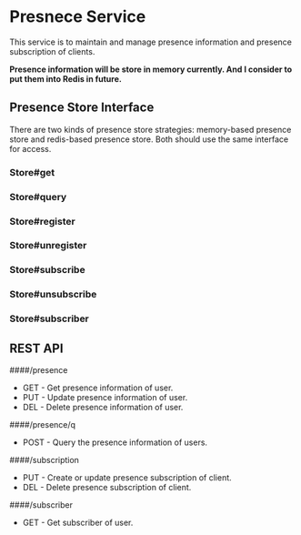 # Presnece Service

This service is to maintain and manage presence information and presence subscription of clients.

**Presence information will be store in memory currently. And I consider to put them into Redis in future.**

## Presence Store Interface
There are two kinds of presence store strategies: memory-based presence store and redis-based presence store. Both should use the same interface for access.

### Store#get
### Store#query
### Store#register
### Store#unregister
### Store#subscribe
### Store#unsubscribe
### Store#subscriber

## REST API

####/presence
* GET - Get presence information of user.
* PUT - Update presence information of user.
* DEL - Delete presence information of user.

####/presence/q
* POST - Query the presence information of users.

####/subscription
* PUT - Create or update presence subscription of client.
* DEL - Delete presence subscription of client.

####/subscriber
* GET - Get subscriber of user.